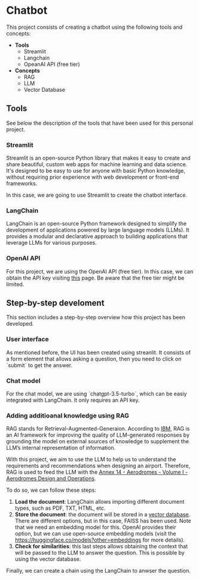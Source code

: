 # Chatbot

This project consists of creating a chatbot using the following tools and concepts:
* **Tools**
  * Streamlit
  * Langchain
  * OpeanAI API (free tier)
* **Concepts**
  * RAG
  * LLM
  * Vector Database

## Tools

See below the description of the tools that have been used for this personal project.

### Streamlit

Streamlit is an open-source Python library that makes it easy to create and share beautiful, custom web apps for machine learning and data science. It's designed to be easy to use for anyone with basic Python knowledge, without requiring prior experience with web development or front-end frameworks.

In this case, we are going to use Streamlit to create the chatbot interface.


### LangChain

LangChain is an open-source Python framework designed to simplify the development of applications powered by large language models (LLMs). It provides a modular and declarative approach to building applications that leverage LLMs for various purposes.

### OpenAI API

For this project, we are using the OpenAI API (free tier). In this case, we can obtain the API key visiting [this](https://platform.openai.com/docs/overview) page. Be aware that the free tier might be limited.

## Step-by-step develoment

This section includes a step-by-step overview how this project has been developed.

### User interface

As mentioned before, the UI has been created using streanlit. It consists of a form element that allows asking a question, then you need to click on ˋsubmitˋ to get the answer.

### Chat model

For the chat model, we are using ˋchatgpt-3.5-turboˋ, which can be easiy integrated with LangChain. It only requires an API key.

### Adding additioanal knowledge using RAG

RAG stands for Retrieval-Augmented-Generaion. According to [IBM](https://research.ibm.com/blog/retrieval-augmented-generation-RAG), RAG is an AI framework for improving the quality of LLM-generated responses by grounding the model on external sources of knowledge to supplement the LLM’s internal representation of information.

With this project, we aim to use the LLM to help us to understand the requirements and recommendations when designing an airport. Therefore, RAG is used to feed the LLM with the [Annex 14 - Aerodromes - Volume I - Aerodromes Design and Operations](https://store.icao.int/en/annex-14-aerodromes). 

To do so, we can follow these steps:

1. **Load the document**: LangChain allows importing different document types, such as PDF, TXT, HTML, etc.
2. **Store the document**: the document will be stored in a [vector database](https://www.ibm.com/topics/vector-database). There are different options, but in this case, FAISS has been used. Note that we need an embedding model for this. OpenAI provides their option, but we can use open-source embedding models (visit the https://huggingface.co/models?other=embeddings for more details).
3. **Check for similarities**: this last steps allows obtaining the context that will be passed to the LLM to answer the question. This is possible by using the vector database.


Finally, we can create a chain using the LangChain to anwser the question.
